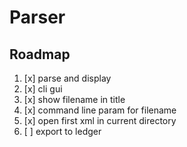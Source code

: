 # Parser

## Roadmap

1. [x] parse and display
1. [x] cli gui
1. [x] show filename in title
1. [x] command line param for filename
1. [x] open first xml in current directory
1. [ ] export to ledger
